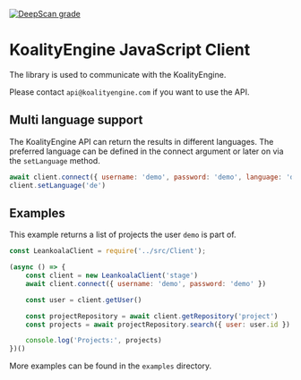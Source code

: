 [![DeepScan grade](https://deepscan.io/api/teams/10108/projects/12794/branches/203150/badge/grade.svg)](https://deepscan.io/dashboard#view=project&tid=10108&pid=12794&bid=203150)

# KoalityEngine JavaScript Client

The library is used to communicate with the KoalityEngine. 

Please contact `api@koalityengine.com` if you want to use the API.

## Multi language support
The KoalityEngine API can return the results in different languages. The preferred language can be defined in the
connect argument or later on via the `setLanguage` method.

```javascript
await client.connect({ username: 'demo', password: 'demo', language: 'de' })
client.setLanguage('de')
```

## Examples
This example returns a list of projects the user `demo` is part of.
```javascript
const LeankoalaClient = require('../src/Client');

(async () => {
    const client = new LeankoalaClient('stage')
    await client.connect({ username: 'demo', password: 'demo' })

    const user = client.getUser()

    const projectRepository = await client.getRepository('project')
    const projects = await projectRepository.search({ user: user.id })

    console.log('Projects:', projects)
})()

```
More examples can be found in the `examples` directory.
